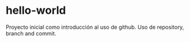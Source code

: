 # hello-world
Proyecto inicial como introducción al uso de github.
Uso de repository, branch and commit. 
